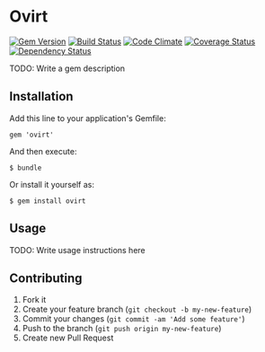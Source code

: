 # Ovirt

[![Gem Version](https://badge.fury.io/rb/ovirt.png)](http://badge.fury.io/rb/ovirt)
[![Build Status](https://travis-ci.org/ManageIQ/ovirt.svg)](https://travis-ci.org/ManageIQ/ovirt)
[![Code Climate](https://codeclimate.com/github/ManageIQ/ovirt.png)](https://codeclimate.com/github/ManageIQ/ovirt)
[![Coverage Status](https://coveralls.io/repos/ManageIQ/ovirt/badge.png)](https://coveralls.io/r/ManageIQ/ovirt)
[![Dependency Status](https://gemnasium.com/ManageIQ/ovirt.png)](https://gemnasium.com/ManageIQ/ovirt)

TODO: Write a gem description

## Installation

Add this line to your application's Gemfile:

    gem 'ovirt'

And then execute:

    $ bundle

Or install it yourself as:

    $ gem install ovirt

## Usage

TODO: Write usage instructions here

## Contributing

1. Fork it
2. Create your feature branch (`git checkout -b my-new-feature`)
3. Commit your changes (`git commit -am 'Add some feature'`)
4. Push to the branch (`git push origin my-new-feature`)
5. Create new Pull Request
